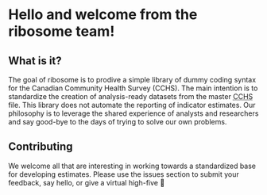 # Hello and welcome from the ribosome team!
## What is it?
The goal of ribosome is to prodive a simple library of dummy coding syntax for the Canadian Community Health Survey (CCHS). The main intention is to standardize the creation of analysis-ready datasets from the master <abbr title="Canadian Community Health Survey">CCHS</abbr> file. This library does not automate the reporting of indicator estimates. Our philosophy is to leverage the shared experience of analysts and researchers and say good-bye to the days of trying to solve our own problems.
## Contributing
We welcome all that are interesting in working towards a standardized base for developing estimates. Please use the issues section to submit your feedback, say hello, or give a virtual high-five :raised_hands:
